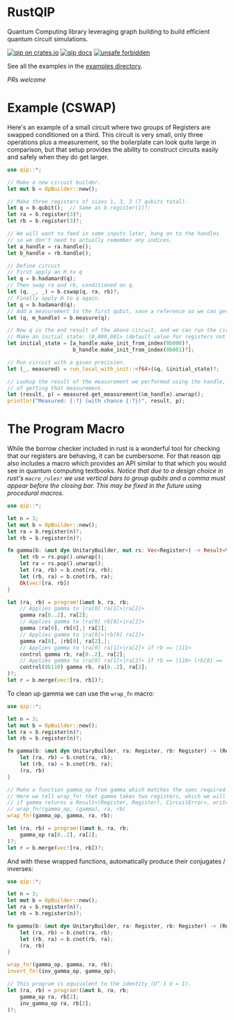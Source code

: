 # RustQIP

Quantum Computing library leveraging graph building to build efficient quantum circuit
simulations.

[![qip on crates.io](https://img.shields.io/crates/v/qip.svg)](https://crates.io/crates/qip)
[![qip docs](https://img.shields.io/badge/docs-docs.rs-orange.svg)](https://docs.rs/qip)
[![unsafe forbidden](https://img.shields.io/badge/unsafe-forbidden-success.svg)](https://github.com/rust-secure-code/safety-dance/)

See all the examples in the [examples directory](https://github.com/Renmusxd/RustQIP/tree/master/examples).

*PRs welcome*

# Example (CSWAP)
Here's an example of a small circuit where two groups of Registers are swapped conditioned on a
third. This circuit is very small, only three operations plus a measurement, so the boilerplate
can look quite large in comparison, but that setup provides the ability to construct circuits
easily and safely when they do get larger.
```rust
use qip::*;

// Make a new circuit builder.
let mut b = OpBuilder::new();

// Make three registers of sizes 1, 3, 3 (7 qubits total).
let q = b.qubit();  // Same as b.register(1)?;
let ra = b.register(3)?;
let rb = b.register(3)?;

// We will want to feed in some inputs later, hang on to the handles
// so we don't need to actually remember any indices.
let a_handle = ra.handle();
let b_handle = rb.handle();

// Define circuit
// First apply an H to q
let q = b.hadamard(q);
// Then swap ra and rb, conditioned on q.
let (q, _, _) = b.cswap(q, ra, rb)?;
// Finally apply H to q again.
let q = b.hadamard(q);
// Add a measurement to the first qubit, save a reference so we can get the result later.
let (q, m_handle) = b.measure(q);

// Now q is the end result of the above circuit, and we can run the circuit by referencing it.
// Make an initial state: |0,000,001> (default value for registers not mentioned is 0).
let initial_state = [a_handle.make_init_from_index(0b000)?,
                     b_handle.make_init_from_index(0b001)?];

// Run circuit with a given precision.
let (_, measured) = run_local_with_init::<f64>(&q, &initial_state)?;

// Lookup the result of the measurement we performed using the handle, and the probability
// of getting that measurement.
let (result, p) = measured.get_measurement(&m_handle).unwrap();
println!("Measured: {:?} (with chance {:?})", result, p);
```
# The Program Macro
While the borrow checker included in rust is a wonderful tool for checking that our registers
are behaving, it can be cumbersome. For that reason qip also includes a macro which provides an
API similar to that which you would see in quantum computing textbooks.
*Notice that due to a design choice in rust's `macro_rules!` we use vertical bars to group qubits
and a comma must appear before the closing bar. This may be fixed in the future using procedural
macros.*
```rust
use qip::*;

let n = 3;
let mut b = OpBuilder::new();
let ra = b.register(n)?;
let rb = b.register(n)?;

fn gamma(b: &mut dyn UnitaryBuilder, mut rs: Vec<Register>) -> Result<Vec<Register>, CircuitError> {
    let rb = rs.pop().unwrap();
    let ra = rs.pop().unwrap();
    let (ra, rb) = b.cnot(ra, rb);
    let (rb, ra) = b.cnot(rb, ra);
    Ok(vec![ra, rb])
}

let (ra, rb) = program!(&mut b, ra, rb;
    // Applies gamma to |ra[0] ra[1]>|ra[2]>
    gamma ra[0..2], ra[2];
    // Applies gamma to |ra[0] rb[0]>|ra[2]>
    gamma |ra[0], rb[0],| ra[2];
    // Applies gamma to |ra[0]>|rb[0] ra[2]>
    gamma ra[0], |rb[0], ra[2],|;
    // Applies gamma to |ra[0] ra[1]>|ra[2]> if rb == |111>
    control gamma rb, ra[0..2], ra[2];
    // Applies gamma to |ra[0] ra[1]>|ra[2]> if rb == |110> (rb[0] == |0>, rb[1] == 1, ...)
    control(0b110) gamma rb, ra[0..2], ra[2];
)?;
let r = b.merge(vec![ra, rb])?;
```
To clean up gamma we can use the `wrap_fn` macro:
```rust
use qip::*;

let n = 3;
let mut b = OpBuilder::new();
let ra = b.register(n)?;
let rb = b.register(n)?;

fn gamma(b: &mut dyn UnitaryBuilder, ra: Register, rb: Register) -> (Register, Register) {
    let (ra, rb) = b.cnot(ra, rb);
    let (rb, ra) = b.cnot(rb, ra);
    (ra, rb)
}

// Make a function gamma_op from gamma which matches the spec required by program!(...).
// Here we tell wrap_fn! that gamma takes two registers, which we will internally call ra, rb.
// if gamma returns a Result<(Register, Register), CircuitError>, write (gamma) instead.
// wrap_fn!(gamma_op, (gamma), ra, rb)
wrap_fn!(gamma_op, gamma, ra, rb);

let (ra, rb) = program!(&mut b, ra, rb;
    gamma_op ra[0..2], ra[2];
)?;
let r = b.merge(vec![ra, rb])?;
```
And with these wrapped functions, automatically produce their conjugates / inverses:
```rust
use qip::*;

let n = 3;
let mut b = OpBuilder::new();
let ra = b.register(n)?;
let rb = b.register(n)?;

fn gamma(b: &mut dyn UnitaryBuilder, ra: Register, rb: Register) -> (Register, Register) {
    let (ra, rb) = b.cnot(ra, rb);
    let (rb, ra) = b.cnot(rb, ra);
    (ra, rb)
}

wrap_fn!(gamma_op, gamma, ra, rb);
invert_fn!(inv_gamma_op, gamma_op);

// This program is equivalent to the identity (U^-1 U = I).
let (ra, rb) = program!(&mut b, ra, rb;
    gamma_op ra, rb[2];
    inv_gamma_op ra, rb[2];
)?;
```